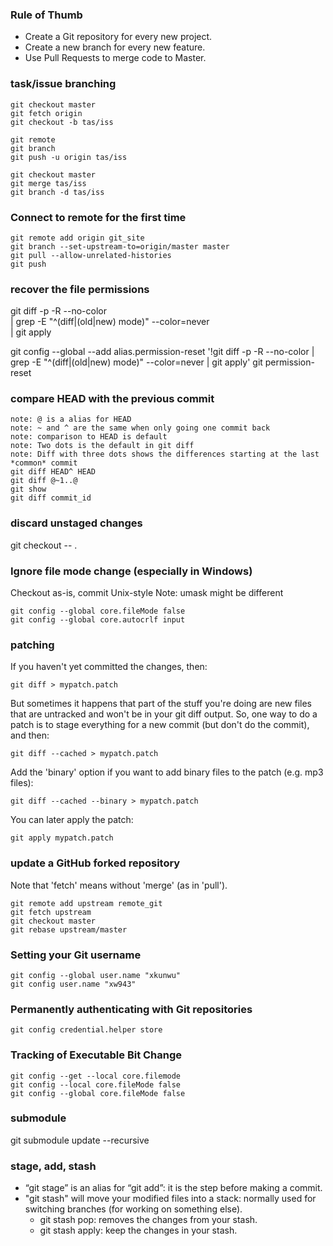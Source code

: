 ### Rule of Thumb
-   Create a Git repository for every new project.
-   Create a new branch for every new feature.
-   Use Pull Requests to merge code to Master.

### task/issue branching
```
git checkout master
git fetch origin
git checkout -b tas/iss

git remote
git branch
git push -u origin tas/iss

git checkout master
git merge tas/iss
git branch -d tas/iss
```

### Connect to remote for the first time
```
git remote add origin git_site
git branch --set-upstream-to=origin/master master
git pull --allow-unrelated-histories
git push
```

### recover the file permissions
git diff -p -R --no-color \
    | grep -E "^(diff|(old|new) mode)" --color=never  \
    | git apply

git config --global --add alias.permission-reset '!git diff -p -R --no-color | grep -E "^(diff|(old|new) mode)" --color=never | git apply'
git permission-reset

### compare HEAD with the previous commit
```
note: @ is a alias for HEAD
note: ~ and ^ are the same when only going one commit back
note: comparison to HEAD is default
note: Two dots is the default in git diff
note: Diff with three dots shows the differences starting at the last *common* commit
git diff HEAD^ HEAD
git diff @~1..@
git show
git diff commit_id
```

### discard unstaged changes
git checkout -- .

### Ignore file mode change (especially in Windows)
Checkout as-is, commit Unix-style
Note: umask might be different
```
git config --global core.fileMode false
git config --global core.autocrlf input
```

### patching
If you haven't yet committed the changes, then:
```
git diff > mypatch.patch
```
But sometimes it happens that part of the stuff you're doing are new files that are untracked and won't be in your git diff output. So, one way to do a patch is to stage everything for a new commit (but don't do the commit), and then:
```
git diff --cached > mypatch.patch
```
Add the 'binary' option if you want to add binary files to the patch (e.g. mp3 files):
```
git diff --cached --binary > mypatch.patch
```
You can later apply the patch:
```
git apply mypatch.patch
```

### update a GitHub forked repository
Note that 'fetch' means without 'merge' (as in 'pull').
```
git remote add upstream remote_git
git fetch upstream
git checkout master
git rebase upstream/master
```


### Setting your Git username
```
git config --global user.name "xkunwu"
git config user.name "xw943"
```

### Permanently authenticating with Git repositories
```
git config credential.helper store
```

### Tracking of Executable Bit Change
```
git config --get --local core.filemode
git config --local core.fileMode false
git config --global core.fileMode false
```

### submodule
git submodule update --recursive

### stage, add, stash
-   “git stage” is an alias for “git add”: it is the step before making a commit.
-   "git stash" will move your modified files into a stack: normally used for switching branches (for working on something else).
    -   git stash pop: removes the changes from your stash.
    -   git stash apply: keep the changes in your stash.
